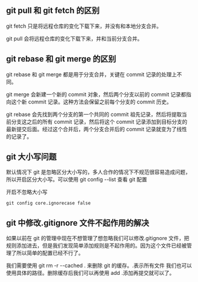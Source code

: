 ## git pull 和 git fetch 的区别

git fetch 只是将远程仓库的变化下载下来，并没有和本地分支合并。

git pull 会将远程仓库的变化下载下来，并和当前分支合并。

## git rebase 和 git merge 的区别

git rebase 和 git merge 都是用于分支合并，关键在 commit 记录的处理上不同。

git merge 会新建一个新的 commit 对象，然后两个分支以前的 commit 记录都指向这个新 commit 记录。这种方法会保留之前每个分支的 commit 历史。

git rebase 会先找到两个分支的第一个共同的 commit 祖先记录，然后将提取当前分支这之后的所有 commit 记录，然后将这个 commit 记录添加到目标分支的最新提交后面。经过这个合并后，两个分支合并后的 commit 记录就变为了线性的记录了。

## git 大小写问题

默认情况下 git 是忽略区分大小写的，多人合作的情况下不规范很容易造成问题，所以开启区分大小写。可以使用 git config --list 查看 git 配置

开启不忽略大小写

```
git config core.ignorecase false
```

## git 中修改.gitignore 文件不起作用的解决

如果以前在 git 的管理中现在不想管理了想忽略我们可以修改.gitignore 文件，把规则添加进去，但是我们发现简单添加规则是不起作用的。因为这个文件已经被管理了所以简单的配置已经不行了。

我们需要使用 git rm -r --cached . 来删除 git 的缓存。.表示所有文件 我们也可以使用具体的路径。删除缓存后我们可以再使用 add .添加再提交就可以了。

##
